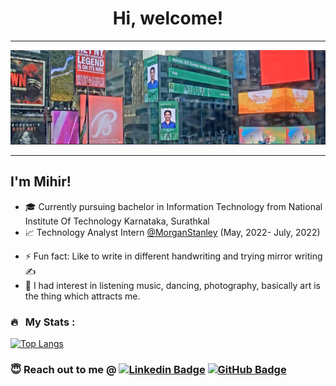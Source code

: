 <h1 align="center"> Hi, welcome! </h1>

---

![Banner](https://github.com/Mihir3101/Mihir3101/blob/main/banner.png "a title")

---

<h2> I'm Mihir!</h2>




- 🎓 Currently pursuing bachelor in Information Technology from  National Institute Of Technology Karnataka, Surathkal
- 📈 Technology Analyst Intern [@MorganStanley](https://www.morganstanley.com/) (May, 2022- July, 2022)
<!-- - 🌱 I’m currently learning ReactJS, GANS, & Blockchain -->
- ⚡ Fun fact: Like to write in different handwriting and trying mirror writing ✍
- 📸 I had interest in listening music, dancing, photography, basically art is the thing which attracts me.

### 🔥 &nbsp; My Stats :

[![Top Langs](https://github-readme-stats.vercel.app/api/top-langs/?username=Mihir3101&layout=compact&theme=vision-friendly-dark)](https://github.com/anuraghazra/github-readme-stats)

### 😇 Reach out to me @ [![Linkedin Badge](https://img.shields.io/badge/-mihirpm-blue?style=flat&logo=Linkedin&logoColor=white)](https://www.linkedin.com/in/mihirpm) [![GitHub Badge](https://img.shields.io/badge/Mihir3101-black?style=flat&logo=github&logoColor=white)](https://github.com/Mihir3101)
<!--
**Mihir3101/Mihir3101** is a ✨ _special_ ✨ repository because its `README.md` (this file) appears on your GitHub profile.

Here are some ideas to get you started:

- 🔭 I’m currently working on ...
- 🌱 I’m currently learning ...
- 👯 I’m looking to collaborate on ...
- 🤔 I’m looking for help with ...
- 💬 Ask me about ...
- 📫 How to reach me: ...
- 😄 Pronouns: ...
- ⚡ Fun fact: ...
-->
